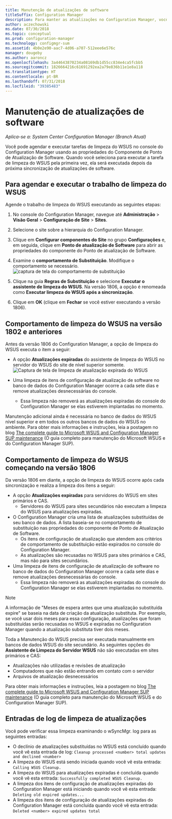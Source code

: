 ```yaml
---
title: Manutenção de atualizações de software
titleSuffix: Configuration Manager
description: Para manter as atualizações no Configuration Manager, você pode agendar a tarefa de limpeza do WSUS ou executá-la manualmente.
author: aczechowski
ms.date: 07/30/2018
ms.topic: conceptual
ms.prod: configuration-manager
ms.technology: configmgr-sum
ms.assetid: 4b0e2e90-aac7-4d06-a707-512eee6e576c
manager: dougeby
ms.author: aaroncz
ms.openlocfilehash: 3a44643870234a08169db1d55cc834e4ca5fcbb5
ms.sourcegitcommit: 1826664216c61691292ea2a79e836b11e1e8a118
ms.translationtype: HT
ms.contentlocale: pt-BR
ms.lasthandoff: 07/31/2018
ms.locfileid: "39385483"
---
```

# <a name="software-updates-maintenance"></a>Manutenção de atualizações de software

*Aplica-se a: System Center Configuration Manager (Branch Atual)*

Você pode agendar e executar tarefas de limpeza do WSUS no console do Configuration Manager usando as propriedades do Componente de Ponto de Atualização de Software. Quando você seleciona para executar a tarefa de limpeza do WSUS pela primeira vez, ela será executada depois da próxima sincronização de atualizações de software.  

## <a name="to-schedule-and-run-the-wsus-cleanup-job"></a>Para agendar e executar o trabalho de limpeza do WSUS 
Agende o trabalho de limpeza do WSUS executando as seguintes etapas:   

1.  No console do Configuration Manager, navegue até **Administração** > **Visão Geral** > **Configuração de Site** > **Sites**. 
2. Selecione o site sobre a hierarquia do Configuration Manager. 

3.  Clique em **Configurar componentes do Site** no grupo **Configurações** e, em seguida, clique em **Ponto de atualização de Software** para abrir as propriedades do componente do Ponto de atualização de Software.  

4. Examine o **comportamento de Substituição**. Modifique o comportamento se necessário. 
![captura de tela do comportamento de substituição](media/sccm-supersedence-behavior.PNG)

5.  Clique na guia **Regras de Substituição** e selecione **Executar o assistente de limpeza do WSUS**. Na versão 1806, a opção é renomeada como **Executar limpeza do WSUS após a sincronização**. 
 
6. Clique em **OK** (clique em **Fechar** se você estiver executando a versão 1806).

## <a name="wsus-cleanup-behavior-in-version-1802-and-earlier"></a>Comportamento de limpeza do WSUS na versão 1802 e anteriores
Antes da versão 1806 do Configuration Manager, a opção de limpeza do WSUS executa o item a seguir: 
- A opção **Atualizações expiradas** do assistente de limpeza do WSUS no servidor do WSUS do site de nível superior somente. 
![Captura de tela de limpeza de atualização expirada do WSUS](media/wsus-cleanup-expired.PNG)

-  Uma limpeza de itens de configuração de atualização de software no banco de dados do Configuration Manager ocorre a cada sete dias e remove atualizações desnecessárias do console. 
   - Essa limpeza não removerá as atualizações expiradas do console do Configuration Manager se elas estiverem implantadas no momento. 

Manutenção adicional ainda é necessária no banco de dados do WSUS nível superior e em todos os outros bancos de dados do WSUS no ambiente. Para obter mais informações e instruções, leia a postagem no blog [The complete guide to Microsoft WSUS and Configuration Manager SUP maintenance](https://blogs.technet.microsoft.com/configurationmgr/2016/01/26/the-complete-guide-to-microsoft-wsus-and-configuration-manager-sup-maintenance/) (O guia completo para manutenção do Microsoft WSUS e do Configuration Manager SUP). 


## <a name="wsus-cleanup-behavior-starting-in-version-1806"></a>Comportamento de limpeza do WSUS começando na versão 1806
Da versão 1806 em diante, a opção de limpeza do WSUS ocorre após cada sincronização e realiza a limpeza dos itens a seguir: <!--1357898 -->
- A opção **Atualizações expiradas** para servidores do WSUS em sites primários e CAS.
    - Servidores do WSUS para sites secundários não executam a limpeza do WSUS para atualizações expiradas. 
- O Configuration Manager cria uma lista de atualizações substituídas de seu banco de dados. A lista baseia-se no comportamento de substituição nas propriedades do componente de Ponto de Atualização de Software. 
    - Os itens de configuração de atualização que atendem aos critérios de comportamento de substituição estão expirados no console do Configuration Manager.
    - As atualizações são recusadas no WSUS para sites primários e CAS, mas não para sites secundários.
- Uma limpeza de itens de configuração de atualização de software no banco de dados do Configuration Manager ocorre a cada sete dias e remove atualizações desnecessárias do console. 
    - Essa limpeza não removerá as atualizações expiradas do console do Configuration Manager se elas estiverem implantadas no momento. 

> [!NOTE]
> A informação de "Meses de espera antes que uma atualização substituída expire" se baseia na data de criação da atualização substituta. Por exemplo, se você usar dois meses para essa configuração, atualizações que foram substituídas serão recusadas no WSUS e expiradas no Configuration Manager quando a atualização substituta tiver dois meses. 

Toda a Manutenção do WSUS precisa ser executada manualmente em bancos de dados WSUS do site secundário. As seguintes opções do **Assistente de Limpeza do Servidor WSUS** não são executadas em sites primários e CAS:

- Atualizações não utilizadas e revisões de atualização
- Computadores que não estão entrando em contato com o servidor
- Arquivos de atualização desnecessários

 Para obter mais informações e instruções, leia a postagem no blog [The complete guide to Microsoft WSUS and Configuration Manager SUP maintenance](https://blogs.technet.microsoft.com/configurationmgr/2016/01/26/the-complete-guide-to-microsoft-wsus-and-configuration-manager-sup-maintenance/) (O guia completo para manutenção do Microsoft WSUS e do Configuration Manager SUP). 

## <a name="updates-cleanup-log-entries"></a>Entradas de log de limpeza de atualizações
 
Você pode verificar essa limpeza examinando o wSyncMgr. log para as seguintes entradas: 
  - O declínio de atualizações substituídas no WSUS está concluído quando você vê esta entrada de log: `Cleanup processed <number> total updates and declined <number>`
  - A limpeza do WSUS está sendo iniciada quando você vê esta entrada: `Calling WSUS Cleanup.`
  - A limpeza do WSUS para atualizações expiradas é concluída quando você vê esta entrada: `Successfully completed WSUS Cleanup.`
  - A limpeza dos itens de configuração de atualizações expiradas do Configuration Manager está iniciando quando você vê esta entrada: `Deleting old expired updates...`
  - A limpeza dos itens de configuração de atualizações expiradas do Configuration Manager está concluída quando você vê esta entrada: `Deleted <number> expired updates total`
